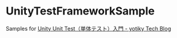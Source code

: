 # UnityTestFrameworkSample
Samples for [Unity Unit Test（単体テスト）入門 \- yotiky Tech Blog](https://yotiky.hatenablog.com/entry/unity_testframework1)